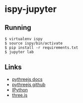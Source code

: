 # ispy-jupyter

## Running
```
$ virtualenv ispy
$ source ispy/bin/activate
$ pip install -r requirements.txt
$ jupyter lab
```

## Links
*  [pythreejs docs](https://pythreejs.readthedocs.io/en/stable/index.html)
*  [pythreejs github](https://github.com/jupyter-widgets/pythreejs)
*  [IPython](https://ipython.readthedocs.io/en/stable/index.html)
*  [three.js](https://threejs.org/)


